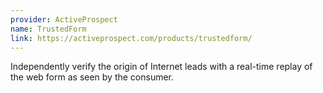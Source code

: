 ```yaml
---
provider: ActiveProspect
name: TrustedForm
link: https://activeprospect.com/products/trustedform/
---
```

Independently verify the origin of Internet leads with a real-time replay of the web form as seen by the consumer.
